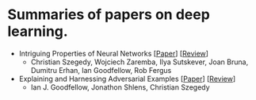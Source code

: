 # Summaries of papers on deep learning.

- Intriguing Properties of Neural Networks [[Paper](http://arxiv.org/abs/1312.6199)] [[Review](https://github.com/divyam3897/papers/blob/master/reviews/intriguing-properties-of-neural-networks.md)]  
  - Christian Szegedy, Wojciech Zaremba, Ilya Sutskever, Joan Bruna, Dumitru Erhan, Ian Goodfellow, Rob Fergus  
- Explaining and Harnessing Adversarial Examples [[Paper](https://arxiv.org/abs/1412.6572)] [[Review](https://github.com/divyam3897/papers/blob/master/reviews/explaining-and-harnessing-adversarial-examples.md)]  
  - Ian J. Goodfellow, Jonathon Shlens, Christian Szegedy  
